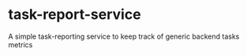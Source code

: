 # task-report-service
A simple task-reporting service to keep track of generic backend tasks metrics
